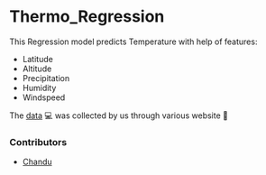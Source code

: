 
# Thermo_Regression

This Regression model predicts Temperature with help of features:
* Latitude
* Altitude
* Precipitation
* Humidity
* Windspeed

The [data](https://github.com/adijams01/thermo_regression_01/blob/main/thermodynamics_csv.csv) :computer: was collected by us through various website :scroll:

### Contributors
* [Chandu](https://github.com/Chandu106)
